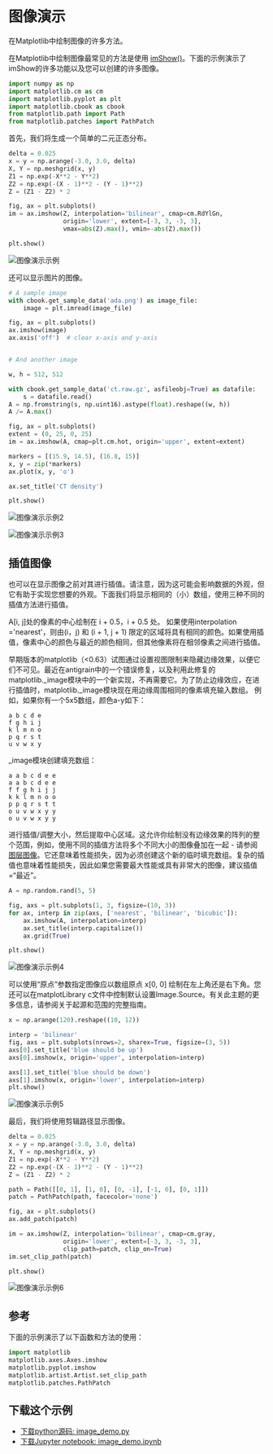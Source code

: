 # 图像演示

在Matplotlib中绘制图像的许多方法。

在Matplotlib中绘制图像最常见的方法是使用 [imShow()](https://matplotlib.org/api/_as_gen/matplotlib.axes.Axes.imshow.html#matplotlib.axes.Axes.imshow)。下面的示例演示了imShow的许多功能以及您可以创建的许多图像。

```python
import numpy as np
import matplotlib.cm as cm
import matplotlib.pyplot as plt
import matplotlib.cbook as cbook
from matplotlib.path import Path
from matplotlib.patches import PathPatch
```

首先，我们将生成一个简单的二元正态分布。

```python
delta = 0.025
x = y = np.arange(-3.0, 3.0, delta)
X, Y = np.meshgrid(x, y)
Z1 = np.exp(-X**2 - Y**2)
Z2 = np.exp(-(X - 1)**2 - (Y - 1)**2)
Z = (Z1 - Z2) * 2

fig, ax = plt.subplots()
im = ax.imshow(Z, interpolation='bilinear', cmap=cm.RdYlGn,
               origin='lower', extent=[-3, 3, -3, 3],
               vmax=abs(Z).max(), vmin=-abs(Z).max())

plt.show()
```

![图像演示示例](/static/images/gallery/sphx_glr_image_demo_001.png)

还可以显示图片的图像。

```python
# A sample image
with cbook.get_sample_data('ada.png') as image_file:
    image = plt.imread(image_file)

fig, ax = plt.subplots()
ax.imshow(image)
ax.axis('off')  # clear x-axis and y-axis


# And another image

w, h = 512, 512

with cbook.get_sample_data('ct.raw.gz', asfileobj=True) as datafile:
    s = datafile.read()
A = np.fromstring(s, np.uint16).astype(float).reshape((w, h))
A /= A.max()

fig, ax = plt.subplots()
extent = (0, 25, 0, 25)
im = ax.imshow(A, cmap=plt.cm.hot, origin='upper', extent=extent)

markers = [(15.9, 14.5), (16.8, 15)]
x, y = zip(*markers)
ax.plot(x, y, 'o')

ax.set_title('CT density')

plt.show()
```

![图像演示示例2](/static/images/gallery/sphx_glr_image_demo_002.png)

![图像演示示例3](/static/images/gallery/sphx_glr_image_demo_003.png)

## 插值图像

也可以在显示图像之前对其进行插值。请注意，因为这可能会影响数据的外观，但它有助于实现您想要的外观。下面我们将显示相同的（小）数组，使用三种不同的插值方法进行插值。

A[i, j]处的像素的中心绘制在 i + 0.5，i + 0.5 处。 如果使用interpolation ='nearest'，则由(i，j) 和 (i + 1, j + 1) 限定的区域将具有相同的颜色。如果使用插值，像素中心的颜色与最近的颜色相同，但其他像素将在相邻像素之间进行插值。

早期版本的matplotlib（<0.63）试图通过设置视图限制来隐藏边缘效果，以便它们不可见。最近在antigrain中的一个错误修复，以及利用此修复的matplotlib._image模块中的一个新实现，不再需要它。为了防止边缘效应，在进行插值时，matplotlib._image模块现在用边缘周围相同的像素填充输入数组。 例如，如果你有一个5x5数组，颜色a-y如下：

```
a b c d e
f g h i j
k l m n o
p q r s t
u v w x y
```

_image模块创建填充数组：

```
a a b c d e e
a a b c d e e
f f g h i j j
k k l m n o o
p p q r s t t
o u v w x y y
o u v w x y y
```

进行插值/调整大小，然后提取中心区域。这允许你绘制没有边缘效果的阵列的整个范围，例如，使用不同的插值方法将多个不同大小的图像叠加在一起 - 请参阅[图层图像](https://matplotlib.org/gallery/images_contours_and_fields/layer_images.html)。它还意味着性能损失，因为必须创建这个新的临时填充数组。复杂的插值也意味着性能损失，因此如果您需要最大性能或具有非常大的图像，建议插值=“最近”。

```python
A = np.random.rand(5, 5)

fig, axs = plt.subplots(1, 3, figsize=(10, 3))
for ax, interp in zip(axs, ['nearest', 'bilinear', 'bicubic']):
    ax.imshow(A, interpolation=interp)
    ax.set_title(interp.capitalize())
    ax.grid(True)

plt.show()
```

![图像演示示例4](/static/images/gallery/sphx_glr_image_demo_004.png)

可以使用“原点”参数指定图像应以数组原点 x[0, 0] 绘制在左上角还是右下角。您还可以在matplotLibrary c文件中控制默认设置Image.Source。有关此主题的更多信息，请参阅关于起源和范围的完整指南。

```python
x = np.arange(120).reshape((10, 12))

interp = 'bilinear'
fig, axs = plt.subplots(nrows=2, sharex=True, figsize=(3, 5))
axs[0].set_title('blue should be up')
axs[0].imshow(x, origin='upper', interpolation=interp)

axs[1].set_title('blue should be down')
axs[1].imshow(x, origin='lower', interpolation=interp)
plt.show()
```

![图像演示示例5](/static/images/gallery/sphx_glr_image_demo_005.png)

最后，我们将使用剪辑路径显示图像。

```python
delta = 0.025
x = y = np.arange(-3.0, 3.0, delta)
X, Y = np.meshgrid(x, y)
Z1 = np.exp(-X**2 - Y**2)
Z2 = np.exp(-(X - 1)**2 - (Y - 1)**2)
Z = (Z1 - Z2) * 2

path = Path([[0, 1], [1, 0], [0, -1], [-1, 0], [0, 1]])
patch = PathPatch(path, facecolor='none')

fig, ax = plt.subplots()
ax.add_patch(patch)

im = ax.imshow(Z, interpolation='bilinear', cmap=cm.gray,
               origin='lower', extent=[-3, 3, -3, 3],
               clip_path=patch, clip_on=True)
im.set_clip_path(patch)

plt.show()
```

![图像演示示例6](/static/images/gallery/sphx_glr_image_demo_006.png)

## 参考

下面的示例演示了以下函数和方法的使用：

```python
import matplotlib
matplotlib.axes.Axes.imshow
matplotlib.pyplot.imshow
matplotlib.artist.Artist.set_clip_path
matplotlib.patches.PathPatch
```

## 下载这个示例

- [下载python源码: image_demo.py](https://matplotlib.org/_downloads/image_demo.py)
- [下载Jupyter notebook: image_demo.ipynb](https://matplotlib.org/_downloads/image_demo.ipynb)